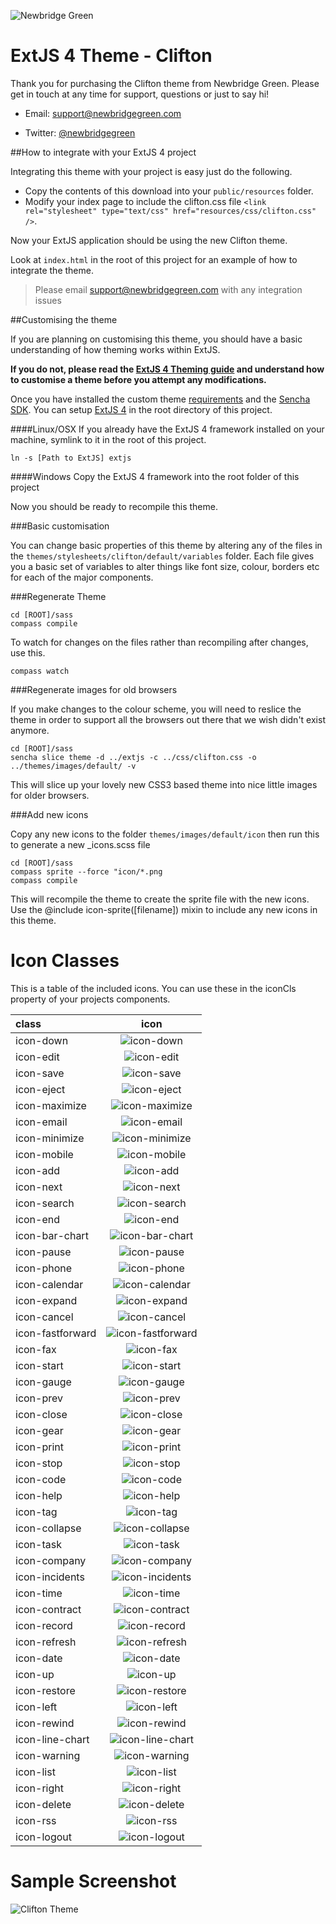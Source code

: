 ![Newbridge Green](https://github.com/NewbridgeGreen/extjs-clifton/raw/master/assets/logo.png)


ExtJS 4 Theme - Clifton
=============

Thank you for purchasing the Clifton theme from Newbridge Green. Please get in touch at any time for support, questions or just to say hi!

 - Email: support@newbridgegreen.com

 - Twitter: [@newbridgegreen](https://twitter.com/#!/newbridgegreen)

##How to integrate with your ExtJS 4 project

Integrating this theme with your project is easy just do the following. 

 - Copy the contents of this download into your `public/resources` folder.
 - Modify your index page to include the clifton.css file `<link rel="stylesheet" type="text/css" href="resources/css/clifton.css" />`.

	
Now your ExtJS application should be using the new Clifton theme.

Look at `index.html` in the root of this project for an example of how to integrate the theme.

 > Please email support@newbridgegreen.com with any integration issues

##Customising the theme

If you are planning on customising this theme, you should have a basic understanding of how theming works within ExtJS.


**If you do not, please read the [ExtJS 4 Theming guide](http://docs.sencha.com/ext-js/4-1/#!/guide/theming) and understand how to customise a theme before you attempt any modifications.**


Once you have installed the custom theme [requirements](http://docs.sencha.com/ext-js/4-1/#!/guide/theming-section-2) and the [Sencha SDK](http://www.sencha.com/products/sdk-agents). You can setup [ExtJS 4](http://www.sencha.com/products/extjs) in the root directory of this project.


####Linux/OSX
If you already have the ExtJS 4 framework installed on your machine, symlink to it in the root of this project.

	ln -s [Path to ExtJS] extjs
	
####Windows
Copy the ExtJS 4 framework into the root folder of this project

Now you should be ready to recompile this theme.

###Basic customisation

You can change basic properties of this theme by altering any of the files in the `themes/stylesheets/clifton/default/variables` folder. Each file gives you a basic set of variables to alter things like font size, colour, borders etc for each of the major components. 

###Regenerate Theme

	cd [ROOT]/sass
	compass compile
	
To watch for changes on the files rather than recompiling after changes, use this.

	compass watch
	
###Regenerate images for old browsers

If you make changes to the colour scheme, you will need to reslice the theme in order to support all the browsers out there that we wish didn't exist anymore.
 
	cd [ROOT]/sass
	sencha slice theme -d ../extjs -c ../css/clifton.css -o ../themes/images/default/ -v
	
This will slice up your lovely new CSS3 based theme into nice little images for older browsers.


###Add new icons

Copy any new icons to the folder `themes/images/default/icon` then run this to generate a new _icons.scss file

	cd [ROOT]/sass
	compass sprite --force "icon/*.png
	compass compile
	
This will recompile the theme to create the sprite file with the new icons. Use the @include icon-sprite([filename]) mixin to include any new icons in this theme.


Icon Classes
=============
This is a table of the included icons. You can use these in the iconCls property of your projects components.

|class|icon|
|:----|:--:|
|icon-down|![icon-down](https://github.com/NewbridgeGreen/extjs-clifton/raw/master/themes/images/default/icon/down.png)|
|icon-edit|![icon-edit](https://github.com/NewbridgeGreen/extjs-clifton/raw/master/themes/images/default/icon/edit.png)|
|icon-save|![icon-save](https://github.com/NewbridgeGreen/extjs-clifton/raw/master/themes/images/default/icon/save.png)|
|icon-eject|![icon-eject](https://github.com/NewbridgeGreen/extjs-clifton/raw/master/themes/images/default/icon/eject.png)|
|icon-maximize|![icon-maximize](https://github.com/NewbridgeGreen/extjs-clifton/raw/master/themes/images/default/icon/maximize.png)|
|icon-email|![icon-email](https://github.com/NewbridgeGreen/extjs-clifton/raw/master/themes/images/default/icon/email.png)|
|icon-minimize|![icon-minimize](https://github.com/NewbridgeGreen/extjs-clifton/raw/master/themes/images/default/icon/minimize.png)|
|icon-mobile|![icon-mobile](https://github.com/NewbridgeGreen/extjs-clifton/raw/master/themes/images/default/icon/mobile.png)|
|icon-add|![icon-add](https://github.com/NewbridgeGreen/extjs-clifton/raw/master/themes/images/default/icon/add.png)|
|icon-next|![icon-next](https://github.com/NewbridgeGreen/extjs-clifton/raw/master/themes/images/default/icon/next.png)|
|icon-search|![icon-search](https://github.com/NewbridgeGreen/extjs-clifton/raw/master/themes/images/default/icon/search.png)|
|icon-end|![icon-end](https://github.com/NewbridgeGreen/extjs-clifton/raw/master/themes/images/default/icon/end.png)|
|icon-bar-chart|![icon-bar-chart](https://github.com/NewbridgeGreen/extjs-clifton/raw/master/themes/images/default/icon/bar-chart.png)|
|icon-pause|![icon-pause](https://github.com/NewbridgeGreen/extjs-clifton/raw/master/themes/images/default/icon/pause.png)|
|icon-phone|![icon-phone](https://github.com/NewbridgeGreen/extjs-clifton/raw/master/themes/images/default/icon/phone.png)|
|icon-calendar|![icon-calendar](https://github.com/NewbridgeGreen/extjs-clifton/raw/master/themes/images/default/icon/calendar.png)|
|icon-expand|![icon-expand](https://github.com/NewbridgeGreen/extjs-clifton/raw/master/themes/images/default/icon/expand.png)|
|icon-cancel|![icon-cancel](https://github.com/NewbridgeGreen/extjs-clifton/raw/master/themes/images/default/icon/cancel.png)|
|icon-fastforward|![icon-fastforward](https://github.com/NewbridgeGreen/extjs-clifton/raw/master/themes/images/default/icon/fastforward.png)|
|icon-fax|![icon-fax](https://github.com/NewbridgeGreen/extjs-clifton/raw/master/themes/images/default/icon/fax.png)|
|icon-start|![icon-start](https://github.com/NewbridgeGreen/extjs-clifton/raw/master/themes/images/default/icon/start.png)|
|icon-gauge|![icon-gauge](https://github.com/NewbridgeGreen/extjs-clifton/raw/master/themes/images/default/icon/gauge.png)|
|icon-prev|![icon-prev](https://github.com/NewbridgeGreen/extjs-clifton/raw/master/themes/images/default/icon/prev.png)|
|icon-close|![icon-close](https://github.com/NewbridgeGreen/extjs-clifton/raw/master/themes/images/default/icon/close.png)|
|icon-gear|![icon-gear](https://github.com/NewbridgeGreen/extjs-clifton/raw/master/themes/images/default/icon/gear.png)|
|icon-print|![icon-print](https://github.com/NewbridgeGreen/extjs-clifton/raw/master/themes/images/default/icon/print.png)|
|icon-stop|![icon-stop](https://github.com/NewbridgeGreen/extjs-clifton/raw/master/themes/images/default/icon/stop.png)|
|icon-code|![icon-code](https://github.com/NewbridgeGreen/extjs-clifton/raw/master/themes/images/default/icon/code.png)|
|icon-help|![icon-help](https://github.com/NewbridgeGreen/extjs-clifton/raw/master/themes/images/default/icon/help.png)|
|icon-tag|![icon-tag](https://github.com/NewbridgeGreen/extjs-clifton/raw/master/themes/images/default/icon/tag.png)|
|icon-collapse|![icon-collapse](https://github.com/NewbridgeGreen/extjs-clifton/raw/master/themes/images/default/icon/collapse.png)|
|icon-task|![icon-task](https://github.com/NewbridgeGreen/extjs-clifton/raw/master/themes/images/default/icon/task.png)|
|icon-company|![icon-company](https://github.com/NewbridgeGreen/extjs-clifton/raw/master/themes/images/default/icon/company.png)|
|icon-incidents|![icon-incidents](https://github.com/NewbridgeGreen/extjs-clifton/raw/master/themes/images/default/icon/incidents.png)|
|icon-time|![icon-time](https://github.com/NewbridgeGreen/extjs-clifton/raw/master/themes/images/default/icon/time.png)|
|icon-contract|![icon-contract](https://github.com/NewbridgeGreen/extjs-clifton/raw/master/themes/images/default/icon/contract.png)|
|icon-record|![icon-record](https://github.com/NewbridgeGreen/extjs-clifton/raw/master/themes/images/default/icon/record.png)|
|icon-refresh|![icon-refresh](https://github.com/NewbridgeGreen/extjs-clifton/raw/master/themes/images/default/icon/refresh.png)|
|icon-date|![icon-date](https://github.com/NewbridgeGreen/extjs-clifton/raw/master/themes/images/default/icon/date.png)|
|icon-up|![icon-up](https://github.com/NewbridgeGreen/extjs-clifton/raw/master/themes/images/default/icon/up.png)|
|icon-restore|![icon-restore](https://github.com/NewbridgeGreen/extjs-clifton/raw/master/themes/images/default/icon/restore.png)|
|icon-left|![icon-left](https://github.com/NewbridgeGreen/extjs-clifton/raw/master/themes/images/default/icon/left.png)|
|icon-rewind|![icon-rewind](https://github.com/NewbridgeGreen/extjs-clifton/raw/master/themes/images/default/icon/rewind.png)|
|icon-line-chart|![icon-line-chart](https://github.com/NewbridgeGreen/extjs-clifton/raw/master/themes/images/default/icon/line-chart.png)|
|icon-warning|![icon-warning](https://github.com/NewbridgeGreen/extjs-clifton/raw/master/themes/images/default/icon/warning.png)|
|icon-list|![icon-list](https://github.com/NewbridgeGreen/extjs-clifton/raw/master/themes/images/default/icon/list.png)|
|icon-right|![icon-right](https://github.com/NewbridgeGreen/extjs-clifton/raw/master/themes/images/default/icon/right.png)|
|icon-delete|![icon-delete](https://github.com/NewbridgeGreen/extjs-clifton/raw/master/themes/images/default/icon/delete.png)|
|icon-rss|![icon-rss](https://github.com/NewbridgeGreen/extjs-clifton/raw/master/themes/images/default/icon/rss.png)|
|icon-logout|![icon-logout](https://github.com/NewbridgeGreen/extjs-clifton/raw/master/themes/images/default/icon/logout.png)|

Sample Screenshot
=============
![Clifton Theme](https://github.com/NewbridgeGreen/extjs-clifton/raw/master/assets/clifton-theme.png)

